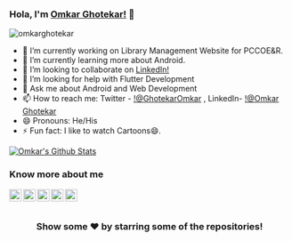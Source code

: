 ### Hola, I'm [Omkar Ghotekar!](http://www.omkarghotekar.me) 👋



<p align="left"> <img src="https://komarev.com/ghpvc/?username=omkar-ghotekar&label=Views&color=blue&style=plastic" alt="omkarghotekar" /> </p>

- 🔭 I’m currently working on Library Management Website for PCCOE&R.
- 🌱 I’m currently learning more about Android.
- 👯 I’m looking to collaborate on [LinkedIn!](https://www.linkedin.com/in/omkar-ghotekar-2a9a1219b/)
- 🤔 I’m looking for help with Flutter Development
- 💬 Ask me about Android and Web Development
- 📫 How to reach me: Twitter - [!@GhotekarOmkar](https://twitter.com/GhotekarOmkar) , LinkedIn- [!@Omkar Ghotekar](https://www.linkedin.com/in/omkar-ghotekar-2a9a1219b/)
- 😄 Pronouns: He/His
- ⚡ Fun fact: I like to watch Cartoons😄.


[![Omkar's Github Stats](https://github-readme-stats.vercel.app/api?username=omkar-ghotekar)](https://github.com/anuraghazra/github-readme-stats)

### Know more about me

<a href="https://twitter.com/GhotekarOmkar">
  <img align="left" alt="Omkar's Twitter" width="22px" src="https://cdn.jsdelivr.net/npm/simple-icons@v3/icons/twitter.svg" />
</a>
<a href="https://www.linkedin.com/in/omkar-ghotekar-2a9a1219b/">
  <img align="left" alt="Omkar's Linkdein" width="22px" src="https://cdn.jsdelivr.net/npm/simple-icons@v3/icons/linkedin.svg" />
</a>
<a href="https://github.com/omkar-ghotekar">
  <img align="left" alt="Omkar's Github" width="22px" src="https://cdn.jsdelivr.net/npm/simple-icons@v3/icons/github.svg" />
</a>
<!--<a href="https://t.me/imthepk">
  <img align="left" alt="Omkar's Telegram" width="22px" src="https://cdn.jsdelivr.net/npm/simple-icons@v3/icons/telegram.svg" />
</a>
-->
<a href="https://instagram.com/oggy1406/">
  <img align="left" alt="Omkar's Instagram" width="22px" src="https://cdn.jsdelivr.net/npm/simple-icons@v3/icons/instagram.svg" />
</a>
<a href="https://www.facebook.com/omkar.ghotekar.3/">
  <img align="left" alt="Omkar's Facebook" width="22px" src="https://cdn.jsdelivr.net/npm/simple-icons@v3/icons/facebook.svg" />
</a>
<!--<a href="https://www.youtube.com/mtechviral/">
  <img align="left" alt="Pawan's Youtube" width="22px" src="https://cdn.jsdelivr.net/npm/simple-icons@v3/icons/youtube.svg" />
</a>
-->
<br/>
<br/>



<div align="center">

### Show some ❤️ by starring some of the repositories!

</div>
